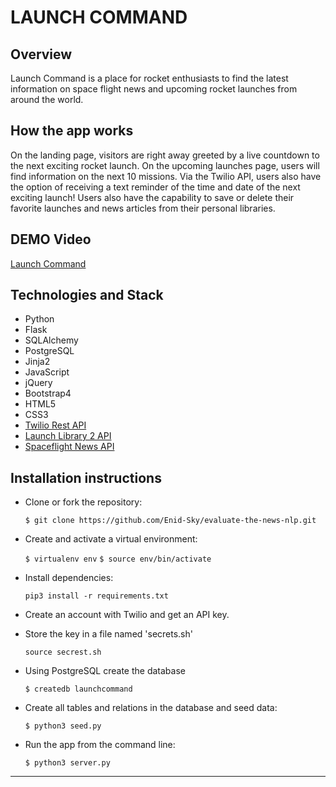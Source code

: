 # LAUNCH COMMAND

## Overview

Launch Command is a place for rocket enthusiasts to find the latest information on space flight news and upcoming rocket launches from around the world.  

## How the app works

On the landing page, visitors are right  away greeted by a live countdown to the next exciting rocket launch. On the upcoming launches page, users will find information on the next 10 missions. Via the Twilio API, users also have the option of receiving a text reminder of the time and date of the next exciting launch! Users also have the capability to save or delete their favorite launches and news articles from their personal libraries.

## DEMO Video
 [Launch Command](https://www.youtube.com/watch?v=ME62n_jHDP8)

## Technologies and Stack

- Python
- Flask
- SQLAlchemy
- PostgreSQL
- Jinja2
- JavaScript
- jQuery
- Bootstrap4
- HTML5
- CSS3
- [Twilio Rest API](https://www.twilio.com/docs/usage/api)
- [Launch Library 2 API](https://thespacedevs.com/llapi)
- [Spaceflight News API](https://thespacedevs.com/snapi)

## Installation instructions

- Clone or fork the repository:

  `$ git clone https://github.com/Enid-Sky/evaluate-the-news-nlp.git`

- Create and activate a virtual environment:

  `$ virtualenv env`
  `$ source env/bin/activate`

- Install dependencies:

  `pip3 install -r requirements.txt`

- Create an account with Twilio and get an API key.

- Store the key in a file named 'secrets.sh'

    `source secrest.sh`

- Using PostgreSQL create the database

    `$ createdb launchcommand`

- Create all tables and relations in the database and seed data:

    `$ python3 seed.py`

- Run the app from the command line:

    `$ python3 server.py`


  
*****


